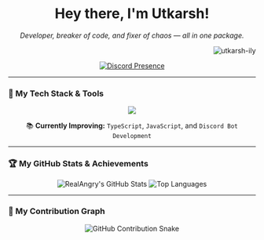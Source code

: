 <h1 align="center">
  Hey there, I'm Utkarsh! 
</h1>

<p align="center">
  <em>Developer, breaker of code, and fixer of chaos — all in one package.</em>
</p>
<p align="right"> <img src="https://komarev.com/ghpvc/?username=utkarsh-ily&label=Profile%20views&color=0e75b6&style=flat" alt="utkarsh-ily" /> </p>
<p align="center">
  <a href="https://discord.com/users/1391758316039966780">
    <img src="https://lanyard.cnrad.dev/api/1391758316039966780?theme=dark&animated=true&hideDiscrim=true&borderRadius=8px" alt="Discord Presence" />
  </a>
</p>

---

### 🚀 My Tech Stack & Tools

<p align="center">
  <a href="https://skillicons.dev">
    <img src="https://skillicons.dev/icons?i=ts,js,react,html,css,tailwind,vscode,python,lua,nodejs,mongodb&perline=5" />
  </a>
</p>

<p align="center">
  📚 <strong>Currently Improving:</strong> <code>TypeScript</code>, <code>JavaScript</code>, and <code>Discord Bot Development</code>
</p>

---

### 🏆 My GitHub Stats & Achievements

<p align="center">
  <img src="https://github-readme-stats.vercel.app/api?username=Utkarsh-ily&show_icons=true&theme=tokyonight&hide_border=true&include_all_commits=true&count_private=true&bg_color=0D1117" alt="RealAngry's GitHub Stats" />
  <img src="https://github-readme-stats.vercel.app/api/top-langs/?username=Utkarsh-ily&layout=compact&theme=tokyonight&hide_border=true&include_all_commits=true&count_private=true&bg_color=0D1117" alt="Top Languages" />
</p>

---

### 🐍 My Contribution Graph

<p align="center">
  <img src="https://raw.githubusercontent.com/Utkarsh-ily/Utkarsh-ily/output/github-contribution-grid-snake.svg" alt="GitHub Contribution Snake" />
</p>

